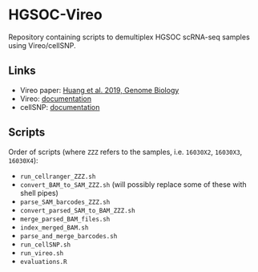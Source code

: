 # HGSOC-Vireo

Repository containing scripts to demultiplex HGSOC scRNA-seq samples using Vireo/cellSNP.


## Links

- Vireo paper: [Huang et al. 2019, Genome Biology](https://genomebiology.biomedcentral.com/articles/10.1186/s13059-019-1865-2)
- Vireo: [documentation](https://vireosnp.readthedocs.io/en/latest/index.html)
- cellSNP: [documentation](https://github.com/single-cell-genetics/cellSNP)


## Scripts

Order of scripts (where `ZZZ` refers to the samples, i.e. `16030X2`, `16030X3`, `16030X4`):

- `run_cellranger_ZZZ.sh`
- `convert_BAM_to_SAM_ZZZ.sh` (will possibly replace some of these with shell pipes)
- `parse_SAM_barcodes_ZZZ.sh`
- `convert_parsed_SAM_to_BAM_ZZZ.sh`
- `merge_parsed_BAM_files.sh`
- `index_merged_BAM.sh`
- `parse_and_merge_barcodes.sh`
- `run_cellSNP.sh`
- `run_vireo.sh`
- `evaluations.R`

